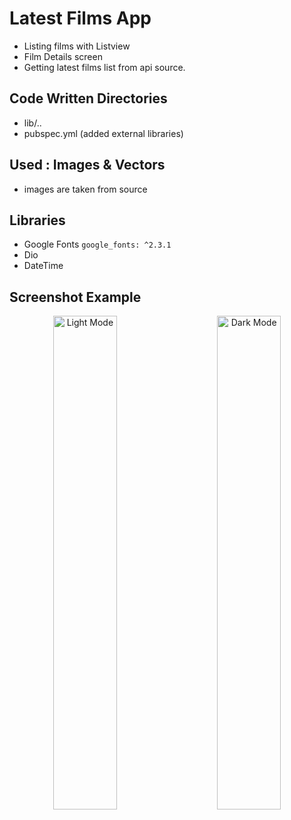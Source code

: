 # Latest Films App
* Listing films with Listview
* Film Details screen
* Getting latest films list from api source.


## Code Written Directories
* lib/..
* pubspec.yml (added external libraries)

## Used : Images & Vectors
* images are taken from source

## Libraries
* Google Fonts  ``` google_fonts: ^2.3.1 ```
* Dio
* DateTime 

## Screenshot Example
<p align="center">
  <img alt="Light Mode" src="https://github.com/mkiziltay/Latest_Film_Api_Flutter/blob/master/film-screena.png" width="45%">
&nbsp; &nbsp; &nbsp; &nbsp;
  <img alt="Dark Mode" src="https://github.com/mkiziltay/Latest_Film_Api_Flutter/blob/master/film-detailsa.png" width="45%">
</p>

